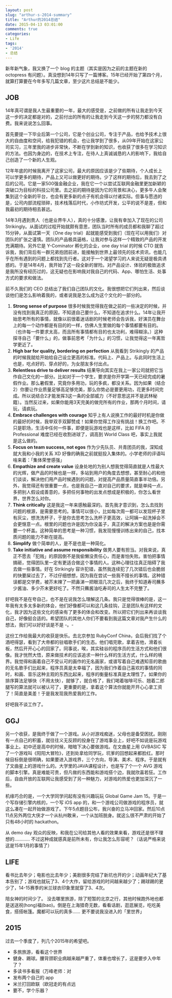 ```yaml
---
layout: post
slug: "arthur-s-2014-summary"
title: "Arthur的2014总结"
date: 2015-04-13 03:01:00
comments: true
categories:
- Life
tags:
- '2014'
- 总结
---
```


新年新气象，我又换了一个 blog 的主题（其实是因为之前的主题在新的 octopress 有问题）。真没想到14年只写了一篇博客。15年已经开始了第四个月，就算打算要在今年多写几篇文章，至少这片总结是不能少。

## JOB

14年真可谓是我人生最重要的一年，最大的感受是，之前做的所有让我走到今天这一步的决定都是对的，之前付出的所有的让我走到今天这一步的努力都没有白费。我来说说怎么回事。

首先要提一下毕业后第一个公司，它是个创业公司，专注于产品，也给予技术上很大的自由度和空间，给我犯错的机会，也让我学到了很多，从09年开始在这家公司实习，三年里我的进步非常快，不断在学到新的知识，也收获了很多在学习知识的方法。也因为身边的，在技术上专注，在待人上真诚诚恳的人的影响下，我给自己创造了一个新的人生观。

12年年底的时候我离开了这家公司，最大的原因应该是少了些期待，个人成长上可以学更多的期待，产品上又可以做更好的期待。少了这样的期待后，我去到了之后的公司。它是一家500强金融企业，我在它一个以尝试互联网金融里更加新颖的突破口为目标的科技公司里。去之前的期待是因为它的背景和决心，更多牛人会聚集到这个全新的平台，也会有更多新的点子有机会得以付诸实际。但事与愿违的是，公司内部流程琐碎，技术栈落后时代，小作坊式开发，公平的说不是差，但和我最初的期待相去甚远。

14年3月遇到贵人（也是业界牛人），真的十分感激，让我有幸加入了现在的公司 Strikingly。从面试的过程开始就颇有意思，团队当时所有的成员都和我聊了超过15分钟，从面试第一天（One day trial）起就能感受到我们（现在可以用我们）对团队的扩张之谨慎。团队的产品极具逼格，让我对参与这样一个精致的产品的开发充满期待。另外它是 Y-Cominator 孵化的企业，one day trial 的时候 CTO 就告诉我，我们背后有一群兄弟抱团前进，能接触到世界上最领先的技术资讯，也能几乎在所有遇到的问题上都找到先行者。这对于一个渴望学习的人来说无疑是极具诱惑的。于是14年4月，我开始了这一段全新的冒险。对产品设计、体验的极致追求是我所没有经历过的，这无疑也在影响我对我自己的代码、App、哪怕生活、处事方式的要求和做法。

前不久我们的 CEO 总结出了我们自己团队的文化。我很想把它们列出来，然后谈谈他们是怎么影响着我的，或者说我是怎么成为这个文化的一部分的。

1. **Strong sense of purpose** 很多时候我觉得我在做之前的一些决定的时候，并没有找到我真正的原因，不知道自己要什么，不知道在追求什么。14年让我开始思考所有的事情，就像以前很着迷话剧的时候老师会告诉我，好演员在舞台上的每一个动作都是有目的的一样，仿佛人生里做的每个事情都要有目的。（也许每一件要求太高，而且所有事情都有目的也太功利，难得糊涂。）这种探寻自己「要什么」的，做事前思考「为什么」的习惯，让我觉得这一年离哲学更近了。
2. **High bar for quality, bordering on perfection** 从我看到 Strikingly 的产品的时候我就给开始给自己设立更高的标准。代码上、产品上。与此同时生活上也是，吃点好的、穿点好的，为女朋友多付出点。
3. **Relentless drive to deliver results** 结果导向其实在我上一家公司就把它当作自己文化的一部分。比如对于一个学生，要求是你开学第一天已经完成的暑假作业。那么暑假里，究竟你多用功，玩的多疯，都没关系。因为如果（结合2）你要让作业质量足够高足够完美，那么你势必是要更用功，花更多时间完成。所以说结合2才能发挥3这一条的全部威力（不好意思这并不是武林秘籍）。当然反过来，如果你能用3天完美的做完所有的作业，那两个月时间，请玩，请疯玩。
4. **Embrace challenges with courage** 知乎上有人说换工作的最好时机是你做的最好的时候，我举双手双脚赞成！如果你觉得工作没有挑战！换工作吧。不只是职场，生活中任何一件事，即便是玩游戏也是这样，比如 FIFA 的 Professional 难度已经在收割进球了，调高到 World Class 吧，事实上我就是这么做的。
5. **Focus on team success, not egos** 作为少先队员、共青团员的我，深知成就大我和小我的关系 XD 好像的确我之前就挺投入集体的。小学老师的评语叫啥来着：「集体荣誉感强」
6. **Empathize and create value** 设身处地的为别人想我觉得简直就是人性最大的光辉，做产品的时候也是一样，多站到用户的角度去想想，甚至耐心的和他们谈谈，解决他们用产品时候遇到的问题，对提高产品质量简直事半功倍。另外，我觉得还有很重要一点，也是我自己一直对自己的要求，就是单纯一点，多把别人假设成善意的，多把任何事物的出发点想成是积极的，你怎么看世界，世界怎么对你。
7. **Think critically** 这是我这一年来感触最深的。首先我才意识到，怎么去找到问题的根源，是需要思考的。事情可以很小，比如每次周一都可以发现杯子里有灰尘，想洗洗杯子，于是你去思考怎么洗杯子更高效，让阿姨一起洗掉会不会更惬意一点。根里的问题也许是因为你没盖子，真正的解决方案也是是你需要一个杯盖。这种简单的思考是一种习惯，我发现慢慢训练出来的自己，找本质问题的能力不断在提高。
8. **Simplify** 做个简单的人，是不是也是一种简化。
9. **Take initiative and assume responsibility** 做男人要有担当。对我来说，真正不愿去「犯贱」的原因倒不是我偷懒没责任心，而是害怕失败。害怕把事情搞砸，觉得团队里一定有更适合做这个事情的人。这种心理往往真正阻碍了我去做一些事情。好在 Strikingly 容许犯错，虽然我连续犯了几次错后也会脆弱的快要屎过去了，不过仔细想想，因为我在尝试一些我不擅长的事情。这种错误都是交学费，被芥末辣了一把鼻涕一把眼泪几次之后，我终于知道寿司蘸多少酱油、多少芥末更好吃了。不然只蘸酱油吃寿司的人生太不完整了。

好吧我不是在夸自己，也不是在说我怎么理解这几条。我只是觉得很棒的是，这一年我有太多太多新的体会，他们好像都可以和这几条挂钩，正是团队有这样的文化，我才因为这些文化的感染有了更多的体会和改变。所以把它们列出来再谈谈我自己，好像挺合适的。希望团队的其他人你们不要看到我这篇文章对我产生什么的想法，我们可以好好谈是不是 -。-

这份工作给我最大的收获是快乐。去北京参加 RubyConf China，会后我们找了个酒吧得瑟，看到了大帝都的驻唱歌手们的生态。他们唱完歌，拿着吉他，滑着长板，然后开开心心的回家了。同事说，唉，其实硅谷的程序员的生活方式和他们很像。我才恍然大悟，原来做技术的应该追求一种什么样的生活方式，什么样的境界。我觉得和画着自己不受认可的画作的无名画家，或谱写着自己难遇知音的歌曲的无名歌手们比起来，程序员真是太幸福了，因为我们作着自己喜欢的事情的同时，和画、音乐这种主观的东西比起来，程序的衡量标准真是太理性了。如果你的排序算法足够快（不用太快），就够了，就合格了，我们喝着咖啡可乐、翘着二郎腿写的算法就可以被认可了，更重要的是，拿着这个算法你就能开开心心拿工资了！简直是美差！于是我发现我热爱我的工作。

好吧我不谈工作了。

## GGJ

另一个收获，是我终于做了一个游戏。从小对游戏痴迷，父母也是备受困扰。刚刚有一点自己的积蓄，就往往义无反顾的投身在了游戏事业上，好吧不如说是玩游戏事业上。初中还是高中的时候，暗暗下决心要做游戏。在文曲星上用 GVBASIC 写了一个游戏叫《阳阳大冒险》，还到处拿给同学玩，坑爹的回想起来都脸红。那时候目标倒是很明确，如果要进入游戏界，三个方向，导演、美术、程序。于是就有了文曲星上的游戏什么的。大学里的JAVA课程设计，也是写了个一个 AVG 游戏的脚本引擎。真是难能可贵，但凡做的东西能和游戏搭个边，我就欣喜若狂。工作后，自由开放的互联网让我感受到了另一种魅力，对游戏的热爱也更加深沉了一些。

机缘巧合的是，一个大学同学问起有没有兴趣玩玩 Global Game Jam 15。于是一个写存储引擎内核的，一个写 iOS app 的，和一个游戏公司做游戏的程序员，就这么凑在一起开始做游戏了。下午5点题目公布，我兴奋的立马冲回家。然后10点11点另外两位大侠才一个从杭州敢来，一个从加班脱身。就这么很不严肃的开始了只有48小时的 hackathon。

从 demo day 观众的反映，和我在公司给其他人看的效果来看，游戏还是很不理想的………… 不过这种成就感真是前所未有，你让我怎么形容呢？（话说严格来说这是15年1月的事情了）

## LIFE

看书比去年少；电影也比去年少；美剧很多完结了新坑也开的少；动画年纪大了基本告别了；游戏也就玩了3、4个大作，留给游戏的时间越来越少了；踢球踢的更少了，14-15赛季的米兰球衣印象里就穿了3、4次。

陪女神的时间少了。
没去哪里旅游，除了短暂的北京之行，其他时候跑外地也都是送送祝(hong)福(bao)。倒是在上海猎奇无数，看看话剧，逛逛展览，吃吃美食，搭搭帐篷。魔都可以玩的真多…… 更不要说我没进入的「里世界」

## 2015

过去一个季度了，列几个2015年的希望吧。

* 多旅旅游，看看这个世界
* 健身、踢球。腰背颈职业病越来越严重了，体重也增长了，这是要步入中年了？
* 多读书多看报（万峰老师：对
* 发布两个自己的 app
* 米兰打回欧联（欧冠走的有点远
* 要不，学个乐器？
